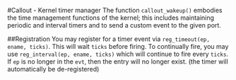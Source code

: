 #Callout - Kernel timer manager
The function `callout_wakeup()` embodies the time management functions of the kernel; this includes maintaining periodic
and interval timers and to send a custom event to the given port.

##Registration
You may register for a timer event via `reg_timeout(ep, ename, ticks)`. This will wait `ticks` before firing.
To continually fire, you may use `reg_interval(ep, ename, ticks)` which will continue to fire every `ticks`. If `ep` is no longer in the `evt`, then
the entry will no longer exist.  (the timer will automatically be de-registered)
